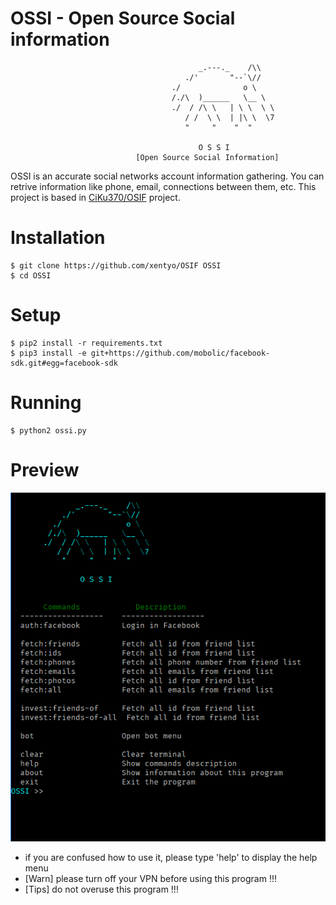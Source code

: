 
# OSSI - Open Source Social information

```
                                          _.---._    /\\  
                                       ./'       "--`\//  
                                    ./              o \  
                                    /./\  )______   \__ \ 
                                    ./  / /\ \   | \ \  \ \
                                       / /  \ \  | |\ \  \7
                                       "     "    "  "    

                                          O S S I        
                            [Open Source Social Information]
```
OSSI is an accurate social networks account information gathering. You can retrive information like phone, email, connections between them, etc. This project is based in [CiKu370/OSIF](https://github.com/CiKu370/OSIF) project.

# Installation
```
$ git clone https://github.com/xentyo/OSIF OSSI
$ cd OSSI
```

# Setup
```
$ pip2 install -r requirements.txt
$ pip3 install -e git+https://github.com/mobolic/facebook-sdk.git#egg=facebook-sdk
```
# Running
```
$ python2 ossi.py
```
# Preview
<img src=".images/ossi.png "/>

* if you are confused how to use it, please type 'help' to display the help menu
* [Warn] please turn off your VPN before using this program !!!
* [Tips] do not overuse this program !!!

